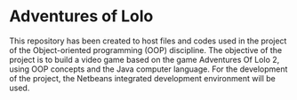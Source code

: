 # Adventures of Lolo
This repository has been created to host files and codes used in the project of the Object-oriented programming (OOP) discipline. The objective of the project is to build a video game based on the game Adventures Of Lolo 2, using OOP concepts and the Java computer language. For the development of the project, the Netbeans integrated development environment will be used.
